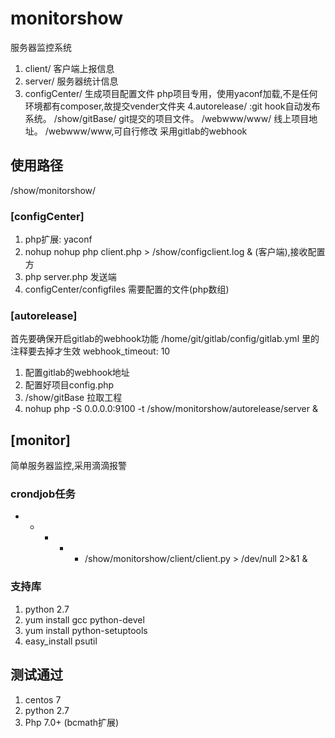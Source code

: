 # monitorshow
服务器监控系统
1. client/ 客户端上报信息
2. server/ 服务器统计信息
3. configCenter/ 生成项目配置文件
	 php项目专用，使用yaconf加载,不是任何环境都有composer,故提交vender文件夹
4.autorelease/ :git hook自动发布系统。
   /show/gitBase/  git提交的项目文件。
   /webwww/www/    线上项目地址。 /webwww/www,可自行修改
   采用gitlab的webhook
## 使用路径
/show/monitorshow/

### [configCenter]
1. php扩展: yaconf
2. nohup nohup php client.php > /show/configclient.log & (客户端),接收配置方
3. php server.php 发送端
4. configCenter/configfiles 需要配置的文件(php数组)
 
### [autorelease]
首先要确保开启gitlab的webhook功能
/home/git/gitlab/config/gitlab.yml
里的注释要去掉才生效
webhook_timeout: 10

1. 配置gitlab的webhook地址
2. 配置好项目config.php
3. /show/gitBase 拉取工程 
4. nohup php -S 0.0.0.0:9100 -t /show/monitorshow/autorelease/server &

## [monitor]
简单服务器监控,采用滴滴报警

### crondjob任务
* * * * * /show/monitorshow/client/client.py > /dev/null 2>&1 &

### 支持库
1. python 2.7
2. yum install gcc python-devel
3. yum install python-setuptools
4. easy_install psutil

## 测试通过
1. centos 7
2. python 2.7
3. Php 7.0+ (bcmath扩展)